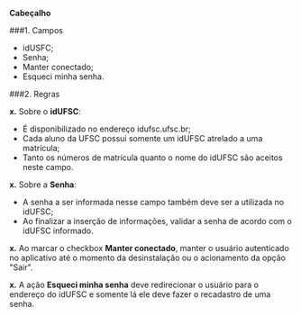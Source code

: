 **Cabeçalho**

###1. Campos

- idUSFC;
- Senha;
- Manter conectado;
- Esqueci minha senha.

###2. Regras

**x.** Sobre o **idUFSC**:

- É disponibilizado no endereço idufsc.ufsc.br;
- Cada aluno da UFSC possui somente um idUFSC atrelado a uma matrícula;
- Tanto os números de matrícula quanto o nome do idUFSC são aceitos neste campo.

**x.** Sobre a **Senha**:

- A senha a ser informada nesse campo também deve ser a utilizada no idUFSC;
- Ao finalizar a inserção de informações, validar a senha de acordo com o idUFSC informado.

**x.** Ao marcar o checkbox **Manter conectado**, manter o usuário autenticado no aplicativo até o momento da desinstalação ou o acionamento da opção "Sair".

**x.** A ação **Esqueci minha senha** deve redirecionar o usuário para o endereço do idUFSC e somente lá ele deve fazer o recadastro de uma senha.